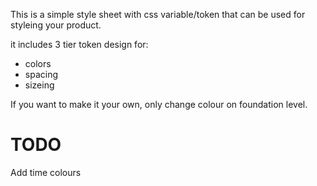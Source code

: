 This is a simple style sheet with css variable/token that can be used for styleing your product.

it includes 3 tier token design for:
- colors
- spacing
- sizeing

If you want to make it your own, only change colour on foundation level. 

# TODO

Add time colours
